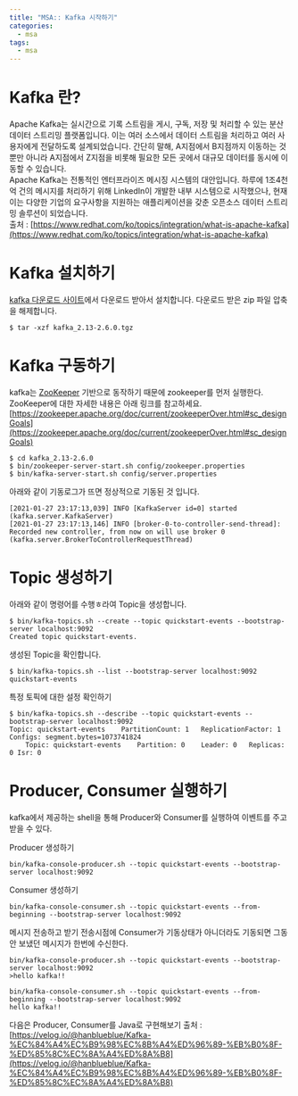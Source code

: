 ```yaml
---
title: "MSA:: Kafka 시작하기"
categories:
  - msa
tags:
  - msa
---
```


# Kafka 란?
Apache Kafka는 실시간으로 기록 스트림을 게시, 구독, 저장 및 처리할 수 있는 분산 데이터 스트리밍 플랫폼입니다. 이는 여러 소스에서 데이터 스트림을 처리하고 여러 사용자에게 전달하도록 설계되었습니다. 간단히 말해, A지점에서 B지점까지 이동하는 것뿐만 아니라 A지점에서 Z지점을 비롯해 필요한 모든 곳에서 대규모 데이터를 동시에 이동할 수 있습니다.  
Apache Kafka는 전통적인 엔터프라이즈 메시징 시스템의 대안입니다. 하루에 1조4천억 건의 메시지를 처리하기 위해 LinkedIn이 개발한 내부 시스템으로 시작했으나, 현재 이는 다양한 기업의 요구사항을 지원하는 애플리케이션을 갖춘 오픈소스 데이터 스트리밍 솔루션이 되었습니다.   
출처 : [https://www.redhat.com/ko/topics/integration/what-is-apache-kafka](https://www.redhat.com/ko/topics/integration/what-is-apache-kafka)

# Kafka 설치하기
[kafka 다운로드 사이트](https://kafka.apache.org/downloads)에서 다운로드 받아서 설치합니다. 다운로드 받은 zip 파일 압축을 해제합니다.  

```shell script
$ tar -xzf kafka_2.13-2.6.0.tgz
```

# Kafka 구동하기
kafka는 [ZooKeeper](https://zookeeper.apache.org/) 기반으로 동작하기 때문에 zookeeper를 먼저 실행한다.
ZooKeeper에 대한 자세한 내용은 아래 링크를 참고하세요.
[https://zookeeper.apache.org/doc/current/zookeeperOver.html#sc_designGoals](https://zookeeper.apache.org/doc/current/zookeeperOver.html#sc_designGoals)   

```shell script
$ cd kafka_2.13-2.6.0
$ bin/zookeeper-server-start.sh config/zookeeper.properties
$ bin/kafka-server-start.sh config/server.properties
```
아래와 같이 기동로그가 뜨면 정상적으로 기동된 것 입니다.   

```shell script
[2021-01-27 23:17:13,039] INFO [KafkaServer id=0] started (kafka.server.KafkaServer)
[2021-01-27 23:17:13,146] INFO [broker-0-to-controller-send-thread]: Recorded new controller, from now on will use broker 0 (kafka.server.BrokerToControllerRequestThread)
```

# Topic 생성하기
아래와 같이 명령어를 수행ㅎ라여 Topic을 생성합니다.   

```shell script
$ bin/kafka-topics.sh --create --topic quickstart-events --bootstrap-server localhost:9092
Created topic quickstart-events.
```
생성된 Topic을 확인합니다.   

```shell script
$ bin/kafka-topics.sh --list --bootstrap-server localhost:9092
quickstart-events
```
특정 토픽에 대한 설정 확인하기   

```shell script
$ bin/kafka-topics.sh --describe --topic quickstart-events --bootstrap-server localhost:9092
Topic: quickstart-events	PartitionCount: 1	ReplicationFactor: 1	Configs: segment.bytes=1073741824
	Topic: quickstart-events	Partition: 0	Leader: 0	Replicas: 0	Isr: 0
```
# Producer, Consumer 실행하기
kafka에서 제공하는 shell을 통해 Producer와 Consumer를 실행하여 이벤트를 주고 받을 수 있다.

Producer 생성하기   

```shell script
bin/kafka-console-producer.sh --topic quickstart-events --bootstrap-server localhost:9092
```

Consumer 생성하기   

```shell script
bin/kafka-console-consumer.sh --topic quickstart-events --from-beginning --bootstrap-server localhost:9092
```

메시지 전송하고 받기
전송시점에 Consumer가 기동상태가 아니더라도 기동되면 그동안 보냈던 메시지가 한번에 수신한다.  
 
```shell script
bin/kafka-console-producer.sh --topic quickstart-events --bootstrap-server localhost:9092
>hello kafka!!

bin/kafka-console-consumer.sh --topic quickstart-events --from-beginning --bootstrap-server localhost:9092
hello kafka!!
```

다음은 Producer, Consumer를 Java로 구현해보기
출처 : [https://velog.io/@hanblueblue/Kafka-%EC%84%A4%EC%B9%98%EC%8B%A4%ED%96%89-%EB%B0%8F-%ED%85%8C%EC%8A%A4%ED%8A%B8](https://velog.io/@hanblueblue/Kafka-%EC%84%A4%EC%B9%98%EC%8B%A4%ED%96%89-%EB%B0%8F-%ED%85%8C%EC%8A%A4%ED%8A%B8)